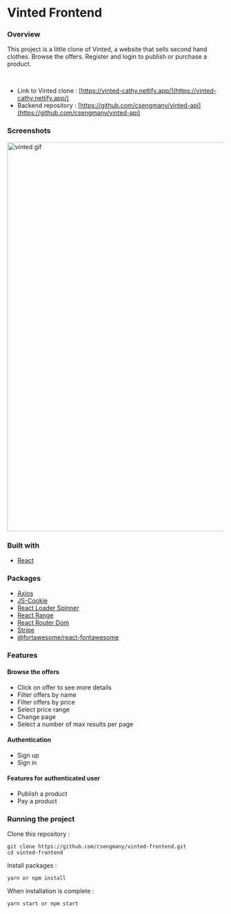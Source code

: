 # Vinted Frontend

### Overview

This project is a little clone of Vinted, a website that sells second hand clothes. Browse the offers. Register and login to publish or purchase a product.

<br>

-   Link to Vinted clone : [https://vinted-cathy.netlify.app/](https://vinted-cathy.netlify.app/)
-   Backend repository : [https://github.com/csengmany/vinted-api](https://github.com/csengmany/vinted-api)

### Screenshots

<img
		width="900"
		alt="vinted gif"
		src="https://github.com/csengmany/vinted-frontend/blob/main/preview/vinted.gif">

### Built with

-   [React](https://reactjs.org/)

### Packages

-   [Axios](https://github.com/axios/axios)
-   [JS-Cookie](https://github.com/js-cookie/js-cookie)
-   [React Loader Spinner](https://www.npmjs.com/package/react-loader-spinner)
-   [React Range](https://www.npmjs.com/package/react-range)
-   [React Router Dom](https://reactrouter.com/web/guides/quick-start)
-   [Stripe](https://stripe.com/docs)
-   [@fortawesome/react-fontawesome](https://fontawesome.com/)

### Features

#### Browse the offers

-   Click on offer to see more details
-   Filter offers by name
-   Filter offers by price
-   Select price range
-   Change page
-   Select a number of max results per page

#### Authentication

-   Sign up
-   Sign in

#### Features for authenticated user

-   Publish a product
-   Pay a product

### Running the project

Clone this repository :

```
git clone https://github.com/csengmany/vinted-frontend.git
cd vinted-frontend
```

Install packages :

```
yarn or npm install
```

When installation is complete :

```bash
yarn start or npm start
```
